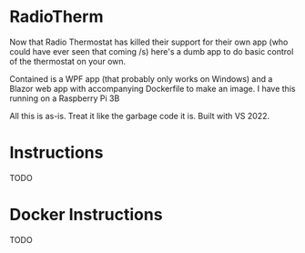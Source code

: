 # RadioTherm

Now that Radio Thermostat has killed their support for their own app (who could
have ever seen that coming /s) here's a dumb app to do basic control of the 
thermostat on your own.

Contained is a WPF app (that probably only works on Windows) and a Blazor web app
with accompanying Dockerfile to make an image. I have this running on a Raspberry
Pi 3B

All this is as-is. Treat it like the garbage code it is. Built with VS 2022.

# Instructions

TODO

# Docker Instructions
 
TODO